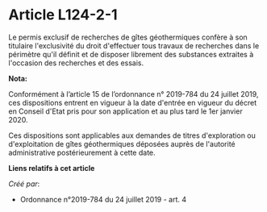 # Article L124-2-1

Le permis exclusif de recherches de gîtes géothermiques confère à son titulaire l'exclusivité du droit d'effectuer tous
travaux de recherches dans le périmètre qu'il définit et de disposer librement des substances extraites à l'occasion des
recherches et des essais.

**Nota:**

Conformément à l’article 15 de l’ordonnance n° 2019-784 du 24 juillet 2019, ces dispositions entrent en vigueur à la date
d'entrée en vigueur du décret en Conseil d'Etat pris pour son application et au plus tard le 1er janvier 2020.

Ces dispositions sont applicables aux demandes de titres d'exploration ou d'exploitation de gîtes géothermiques déposées
auprès de l'autorité administrative postérieurement à cette date.

**Liens relatifs à cet article**

_Créé par_:

  - Ordonnance n°2019-784 du 24 juillet 2019 - art. 4
